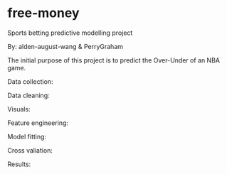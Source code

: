 # free-money
Sports betting predictive modelling project

By: alden-august-wang & PerryGraham

The initial purpose of this project is to predict the Over-Under of an NBA game. 

Data collection:

Data cleaning:

Visuals:

Feature engineering:

Model fitting:

Cross valiation:

Results:
